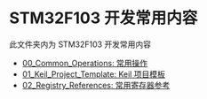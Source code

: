 # STM32F103 开发常用内容

此文件夹内为 STM32F103 开发常用内容

- [00_Common_Operations: 常用操作](00_Common_Operations/)
- [01_Keil_Project_Template: Keil 项目模板](01_Keil_Project_Template/)
- [02_Registry_References: 常用寄存器参考](02_Registry_References/)
